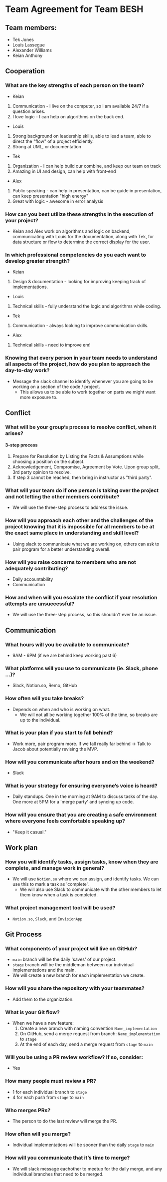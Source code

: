 # Team Agreement for Team BESH
## Team members:
  - Tek Jones
  - Louis Lassegue
  - Alexander Williams
  - Keian Anthony

## Cooperation

### What are the key strengths of each person on the team?
- Keian
1. Communication - I live on the computer, so I am available 24/7 if a question arises.
2. I love logic - I can help on algorithms on the back end.

- Louis
1. Strong background on leadership skills, able to lead a team, able to direct the "flow" of a project efficiently.
2. Strong at UML, or documentation

- Tek
1. Organization - I can help build our combine, and keep our team on track
2. Amazing in UI and design, can help with front-end

- Alex
1. Public speaking - can help in presentation, can be guide in presentation, can keep presentation "high energy"
2. Great with logic - awesome in error analysis

### How can you best utilize these strengths in the execution of your project?
- Keian and Alex work on algorithms and logic on backend, communicating with Louis for the documentation, along with Tek, for data structure or flow to determine the correct display for the user.

### In which professional competencies do you each want to develop greater strength?
- Keian
1. Design & documentation - looking for improving keeping track of implementations.

- Louis
1. Technical skills - fully understand the logic and algorithms while coding.

- Tek
1. Communication - always looking to improve communication skills.

- Alex
1. Technical skills - need to improve em!

### Knowing that every person in your team needs to understand all aspects of the project, how do you plan to approach the day-to-day work?
- Message the slack channel to identify whenever you are going to be working on a section of the code / project.
  - This allows us to be able to work together on parts we might want more exposure to.

## Conflict

### What will be your group’s process to resolve conflict, when it arises?
#### 3-step process
  1. Prepare for Resolution by Listing the Facts & Assumptions while choosing a position on the subject.
  2. Acknowledgement, Compromise, Agreement by Vote. Upon group split, 3rd party opinion to resolve.
  3. If step 3 cannot be reached, then bring in instructor as "third party".

### What will your team do if one person is taking over the project and not letting the other members contribute?
- We will use the three-step process to address the issue.

### How will you approach each other and the challenges of the project knowing that it is impossible for all members to be at the exact same place in understanding and skill level?
- Using slack to communicate what we are working on, others can ask to pair program for a better understanding overall.

### How will you raise concerns to members who are not adequately contributing?
- Daily accountability
- Communication

### How and when will you escalate the conflict if your resolution attempts are unsuccessful?
- We will use the three-step process, so this shouldn't ever be an issue.

## Communication

### What hours will you be available to communicate?
- 9AM - 6PM (if we are behind keep working past 6)

### What platforms will you use to communicate (ie. Slack, phone …)?
- Slack, Notion.so, Remo, GitHub

### How often will you take breaks?
- Depends on when and who is working on what.
  - We will not all be working together 100% of the time, so breaks are up to the individual.

### What is your plan if you start to fall behind?
- Work more, pair program more. If we fall really far behind -> Talk to Jacob about potentially revising the MVP.

### How will you communicate after hours and on the weekend?
- Slack

### What is your strategy for ensuring everyone’s voice is heard?
- Daily standups. One in the morning at 9AM to discuss tasks of the day. One more at 5PM for a 'merge party' and syncing up code.

### How will you ensure that you are creating a safe environment where everyone feels comfortable speaking up?
- "Keep it casual."

## Work plan

### How you will identify tasks, assign tasks, know when they are complete, and manage work in general?
- We will use `Notion.so` where we can assign, and identify tasks. We can use this to mark a task as 'complete'. 
  - We will also use Slack to communicate with the other members to let them know when a task is completed.

### What project management tool will be used?
- `Notion.so`, `Slack`, and `InvisionApp`

## Git Process

### What components of your project will live on GitHub?
- `main` branch will be the daily 'saves' of our project.
- `stage` branch will be the middleman between our individual implementations and the main.
- We will create a new branch for each implementation we create.

### How will you share the repository with your teammates?
- Add them to the organization.

### What is your Git flow?
- When we have a new feature:
  1. Create a new branch with naming convention `Name_implementation`
  2. On GitHub, send a merge request from branch: `Name_implementation` to `stage`
  3. At the end of each day, send a merge request from `stage` to `main`

### Will you be using a PR review workflow? If so, consider:
- Yes

### How many people must review a PR?
- 1 for each individual branch to `stage`
- 4 for each push from `stage` to `main`

### Who merges PRs?
- The person to do the last review will merge the PR.

### How often will you merge?
- Individual implementations will be sooner than the daily `stage` to `main`

### How will you communicate that it’s time to merge?
- We will slack message eachother to meetup for the daily merge, and any individual branches that need to be merged.
